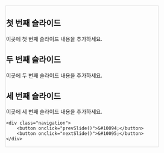 <!DOCTYPE html>
<html lang="en">
<head>
<meta charset="UTF-8">
<meta name="viewport" content="width=device-width, initial-scale=1.0">
<title>미니인턴 클론 페이지</title>
<style>
    /* 슬라이드 컨테이너 스타일 */
    .slider-container {
        width: 80%;
        margin: auto;
        position: relative;
        overflow: hidden;
        border: 1px solid #ddd;
    }

    /* 슬라이드 이미지 스타일 */
    .slide {
        display: none;
        width: 100%;
    }

    /* 활성화된 슬라이드 스타일 */
    .active {
        display: block;
    }

    /* 네비게이션 스타일 */
    .navigation {
        position: absolute;
        bottom: 10px;
        left: 50%;
        transform: translateX(-50%);
        z-index: 100;
    }

    /* 화살표 스타일 */
    .navigation button {
        background: transparent;
        border: none;
        cursor: pointer;
        font-size: 24px;
        margin: 0 10px;
    }
</style>
</head>
<body>

<div class="slider-container">
    <div class="slide active">
        <h2>첫 번째 슬라이드</h2>
        <p>이곳에 첫 번째 슬라이드 내용을 추가하세요.</p>
    </div>
    <div class="slide">
        <h2>두 번째 슬라이드</h2>
        <p>이곳에 두 번째 슬라이드 내용을 추가하세요.</p>
    </div>
    <div class="slide">
        <h2>세 번째 슬라이드</h2>
        <p>이곳에 세 번째 슬라이드 내용을 추가하세요.</p>
    </div>

    <div class="navigation">
        <button onclick="prevSlide()">&#10094;</button>
        <button onclick="nextSlide()">&#10095;</button>
    </div>
</div>

<script>
    let slideIndex = 0;
    const slides = document.querySelectorAll('.slide');

    function showSlide(n) {
        if (n >= slides.length) {
            slideIndex = 0;
        }
        if (n < 0) {
            slideIndex = slides.length - 1;
        }

        slides.forEach(slide => slide.classList.remove('active'));
        slides[slideIndex].classList.add('active');
    }

    function nextSlide() {
        slideIndex++;
        showSlide(slideIndex);
    }

    function prevSlide() {
        slideIndex--;
        showSlide(slideIndex);
    }

    // 자동 슬라이드 기능 추가 (선택사항)
    setInterval(() => {
        nextSlide();
    }, 5000);
</script>

</body>
</html>

